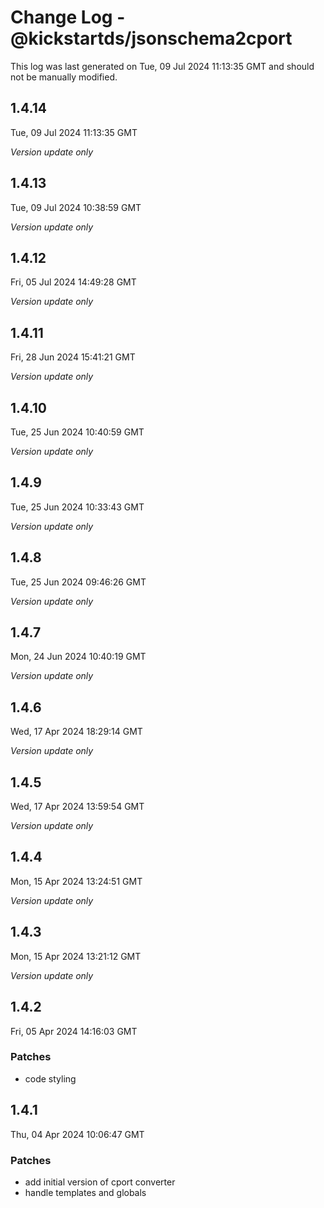 # Change Log - @kickstartds/jsonschema2cport

This log was last generated on Tue, 09 Jul 2024 11:13:35 GMT and should not be manually modified.

## 1.4.14
Tue, 09 Jul 2024 11:13:35 GMT

_Version update only_

## 1.4.13
Tue, 09 Jul 2024 10:38:59 GMT

_Version update only_

## 1.4.12
Fri, 05 Jul 2024 14:49:28 GMT

_Version update only_

## 1.4.11
Fri, 28 Jun 2024 15:41:21 GMT

_Version update only_

## 1.4.10
Tue, 25 Jun 2024 10:40:59 GMT

_Version update only_

## 1.4.9
Tue, 25 Jun 2024 10:33:43 GMT

_Version update only_

## 1.4.8
Tue, 25 Jun 2024 09:46:26 GMT

_Version update only_

## 1.4.7
Mon, 24 Jun 2024 10:40:19 GMT

_Version update only_

## 1.4.6
Wed, 17 Apr 2024 18:29:14 GMT

_Version update only_

## 1.4.5
Wed, 17 Apr 2024 13:59:54 GMT

_Version update only_

## 1.4.4
Mon, 15 Apr 2024 13:24:51 GMT

_Version update only_

## 1.4.3
Mon, 15 Apr 2024 13:21:12 GMT

_Version update only_

## 1.4.2
Fri, 05 Apr 2024 14:16:03 GMT

### Patches

- code styling

## 1.4.1
Thu, 04 Apr 2024 10:06:47 GMT

### Patches

- add initial version of cport converter
- handle templates and globals

